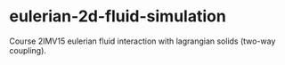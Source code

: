 # eulerian-2d-fluid-simulation

Course 2IMV15 eulerian fluid interaction with lagrangian solids (two-way coupling).

